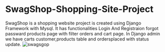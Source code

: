 # SwagShop-Shopping-Site-Project
  SwagShop is a shopping website project is created using Django Framework with Mysql. It has functionalities Login And Registraion forgot passward products page with filter orders and cart page. In Django admin we have carts customer,products table and ordersplaced with status update.
![swagsgop](https://github.com/RushikeshShelke33/SwagShop-Shopping-Site-Project/assets/115884339/378de815-023c-4d14-aec7-b614b5590e0d)
